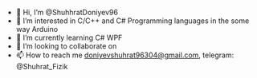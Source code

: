 - 👋 Hi, I’m @ShuhhratDoniyev96
- 👀 I’m interested in C/C++ and C# Programming languages in the some way Arduino
- 🌱 I’m currently learning C# WPF
- 💞️ I’m looking to collaborate on 
- 📫 How to reach me doniyevshuhrat96304@gmail.com, telegram: @Shuhrat_Fizik

<!---
ShuhhratDoniyev96/ShuhhratDoniyev96 is a ✨ special ✨ repository because its `README.md` (this file) appears on your GitHub profile.
You can click the Preview link to take a look at your changes.
--->
